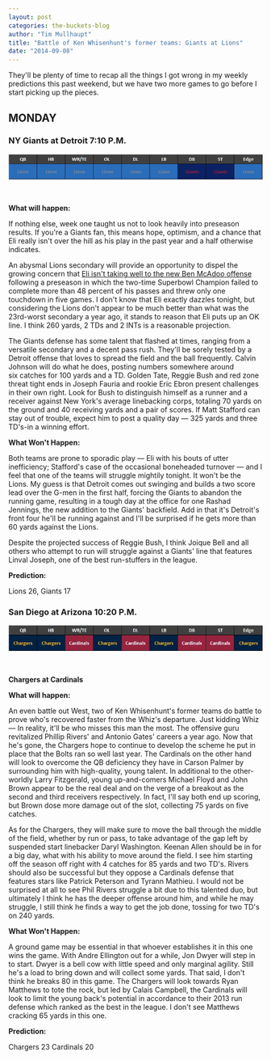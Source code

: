 ```yaml
---
layout: post
categories: the-buckets-blog
author: "Tim Mullhaupt"
title: "Battle of Ken Whisenhunt's former teams: Giants at Lions"
date: "2014-09-08"
---
```


They'll be plenty of time to recap all the things I got wrong in my weekly predictions this past weekend, but we have two more games to go before I start picking up the pieces.

## MONDAY

### NY Giants at Detroit 7:10 P.M.

[![Giants at Lions](/img/Giants-at-Lions.jpg)](http://www.thehighscreen.com/wp-content/uploads/2014/09/Giants-at-Lions.jpg)

 

**What will happen:**

If nothing else, week one taught us not to look heavily into preseason results. If you're a Giants fan, this means hope, optimism, and a chance that Eli really isn't over the hill as his play in the past year and a half otherwise indicates.

An abysmal Lions secondary will provide an opportunity to dispel the growing concern that [Eli isn't taking well to the new Ben McAdoo offense](http://www.nydailynews.com/sports/football/giants/eyes-eli-manning-ben-mcadoo-giants-offense-focal-point-article-1.1923543) following a preseason in which the two-time Superbowl Champion failed to complete more than 48 percent of his passes and threw only one touchdown in five games. I don't know that Eli exactly dazzles tonight, but considering the Lions don't appear to be much better than what was the 23rd-worst secondary a year ago, it stands to reason that Eli puts up an OK line. I think 260 yards, 2 TDs and 2 INTs is a reasonable projection.

The Giants defense has some talent that flashed at times, ranging from a versatile secondary and a decent pass rush. They'll be sorely tested by a Detroit offense that loves to spread the field and the ball frequently. Calvin Johnson will do what he does, posting numbers somewhere around six catches for 100 yards and a TD. Golden Tate, Reggie Bush and red zone threat tight ends in Joseph Fauria and rookie Eric Ebron present challenges in their own right. Look for Bush to distinguish himself as a runner and a receiver against New York's average linebacking corps, totaling 70 yards on the ground and 40 receiving yards and a pair of scores. If Matt Stafford can stay out of trouble, expect him to post a quality day — 325 yards and three TD's-in a winning effort.

**What Won't Happen:**

Both teams are prone to sporadic play — Eli with his bouts of utter inefficiency; Stafford's case of the occasional boneheaded turnover — and I feel that one of the teams will struggle mightily tonight. It won't be the Lions. My guess is that Detroit comes out swinging and builds a two score lead over the G-men in the first half, forcing the Giants to abandon the running game, resulting in a tough day at the office for one Rashad Jennings, the new addition to the Giants' backfield. Add in that it's Detroit's front four he'll be running against and I'll be surprised if he gets more than 60 yards against the Lions.

Despite the projected success of Reggie Bush, I think Joique Bell and all others who attempt to run will struggle against a Giants' line that features Linval Joseph, one of the best run-stuffers in the league.

**Prediction:**

Lions 26, Giants 17

### San Diego at Arizona 10:20 P.M.

[![Chargers at Cardinals](/img/Chargers-at-Cardinals.jpg)](http://www.thehighscreen.com/wp-content/uploads/2014/09/Chargers-at-Cardinals.jpg)

 

**Chargers at Cardinals**

**What will happen:**

An even battle out West, two of Ken Whisenhunt's former teams do battle to prove who's recovered faster from the Whiz's departure. Just kidding Whiz — In reality, it'll be who misses this man the most. The offensive guru revitalized Phillip Rivers' and Antonio Gates' careers a year ago. Now that he's gone, the Chargers hope to continue to develop the scheme he put in place that the Bolts ran so well last year. The Cardinals on the other hand will look to overcome the QB deficiency they have in Carson Palmer by surrounding him with high-quality, young talent. In additional to the other-worldly Larry Fitzgerald, young up-and-comers Michael Floyd and John Brown appear to be the real deal and on the verge of a breakout as the second and third receivers respectively. In fact, I'll say both end up scoring, but Brown dose more damage out of the slot, collecting 75 yards on five catches.

As for the Chargers, they will make sure to move the ball through the middle of the field, whether by run or pass, to take advantage of the gap left by suspended start linebacker Daryl Washington. Keenan Allen should be in for a big day, what with his ability to move around the field. I see him starting off the season off right with 4 catches for 85 yards and two TD's. Rivers should also be successful but they oppose a Cardinals defense that features stars like Patrick Peterson and Tyrann Mathieu. I would not be surprised at all to see Phil Rivers struggle a bit due to this talented duo, but ultimately I think he has the deeper offense around him, and while he may struggle, I still think he finds a way to get the job done, tossing for two TD's on 240 yards.

**What Won't Happen:**

A ground game may be essential in that whoever establishes it in this one wins the game. With Andre Ellington out for a while, Jon Dwyer will step in to start. Dwyer is a bell cow with little speed and only marginal agility. Still he's a load to bring down and will collect some yards. That said, I don't think he breaks 80 in this game. The Chargers will look towards Ryan Matthews to tote the rock, but led by Calais Campbell, the Cardinals will look to limit the young back's potential in accordance to their 2013 run defense which ranked as the best in the league. I don't see Matthews cracking 65 yards in this one.

**Prediction:**

Chargers 23 Cardinals 20


